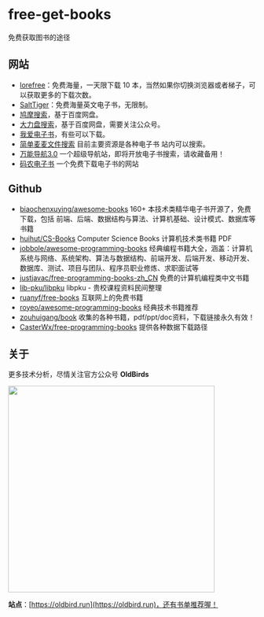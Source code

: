 # free-get-books
免费获取图书的途径

## 网站

* [lorefree](https://ebook2.lorefree.com/)：免费海量，一天限下载 10 本，当然如果你切换浏览器或者梯子，可以获取更多的下载次数。
* [SaltTiger](https://salttiger.com/)：免费海量英文电子书，无限制。
* [鸠摩搜索](https://www.jiumodiary.com/)，基于百度网盘。
* [大力盘搜索](https://dalipan.com/)，基于百度网盘，需要关注公众号。
* [我爱电子书](https://www.52doc.com/)，有些可以下载。
* [简单麦麦文件搜索](http://www.jiandanmaimai.cn) 目前主要资源是各种电子书 站内可以搜索。
* [万能导航3.0](https://wsucai.com/) 一个超级导航站，即将开放电子书搜索，请收藏备用！
* [ 码农电子书](https://book.mzh.ren/) 一个免费下载电子书的网站

## Github

* [biaochenxuying/awesome-books](https://github.com/biaochenxuying/awesome-books) 160+ 本技术类精华电子书开源了，免费下载，包括 前端、后端、数据结构与算法、计算机基础、设计模式、数据库等书籍
* [huihut/CS-Books](https://github.com/huihut/CS-Books) Computer Science Books 计算机技术类书籍 PDF
* [jobbole/awesome-programming-books](https://github.com/jobbole/awesome-programming-books) 经典编程书籍大全，涵盖：计算机系统与网络、系统架构、算法与数据结构、前端开发、后端开发、移动开发、数据库、测试、项目与团队、程序员职业修炼、求职面试等
* [justjavac/free-programming-books-zh_CN](https://github.com/justjavac/free-programming-books-zh_CN) 免费的计算机编程类中文书籍
* [lib-pku/libpku](https://github.com/lib-pku/libpku) libpku - 贵校课程资料民间整理
* [ruanyf/free-books](https://github.com/ruanyf/free-books) 互联网上的免费书籍
* [royeo/awesome-programming-books](https://github.com/royeo/awesome-programming-books) 经典技术书籍推荐
* [zouhuigang/book](https://github.com/zouhuigang/book) 收集的各种书籍，pdf/ppt/doc资料，下载链接永久有效！
* [CasterWx/free-programming-books](https://github.com/CasterWx/free-programming-books) 提供各种数据下载路径


## 关于

更多技术分析，尽情关注官方公众号 **OldBirds**

<img src="http://blog.loveli.site/mweb/wechat-logo.png" width="420" />

**站点**：[https://oldbird.run](https://oldbird.run)，还有书单推荐喔！
